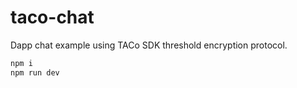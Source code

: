 # taco-chat

Dapp chat example using TACo SDK threshold encryption protocol.

```bash
npm i
npm run dev
```
